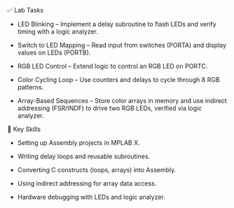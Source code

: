 ✅ Lab Tasks

- LED Blinking – Implement a delay subroutine to flash LEDs and verify timing with a logic analyzer.  

- Switch to LED Mapping – Read input from switches (PORTA) and display values on LEDs (PORTB).  

- RGB LED Control – Extend logic to control an RGB LED on PORTC.  

- Color Cycling Loop – Use counters and delays to cycle through 8 RGB patterns.  

- Array-Based Sequences – Store color arrays in memory and use indirect addressing (FSR/INDF) to drive two RGB LEDs, verified via logic analyzer.  

🔑 Key Skills

- Setting up Assembly projects in MPLAB X.  

- Writing delay loops and reusable subroutines.  

- Converting C constructs (loops, arrays) into Assembly.  

- Using indirect addressing for array data access.  

- Hardware debugging with LEDs and logic analyzer.  

